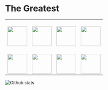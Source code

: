 
# The Greatest

<table>
  <tbody>
    <tr valign="middle">
      <td width="25%" align="center">
        <br>
        <img height="64px" src="https://cdn.svgporn.com/logos/javascript.svg">
        <br>
      </td>
      <td width="25%" align="center">
        <br>
        <img height="64px" src="https://cdn.svgporn.com/logos/firebase.svg">
        <br>
      </td>
      <td width="25%" align="center">
        <br>
        <img height="64px" src="https://cdn.svgporn.com/logos/react.svg">
        <br>
      </td>
      <td width="25%" align="center">
        <br>
        <img height="64px" src="https://cdn.svgporn.com/logos/npm.svg">
        <br>
      </td>
    </tr>
    <tr valign="middle">
      <td width="25%" align="center">
        <br>
        <img height="64px" src="https://cdn.worldvectorlogo.com/logos/visual-studio-code.svg">
      </td>
      <td width="25%" align="center">
        <br>
        <img height="64px" src="https://cdn.svgporn.com/logos/git-icon.svg">
      </td>
      <td width="25%" align="center">
        <br>
        <img height="64px" src="https://cdn.svgporn.com/logos/linux-tux.svg">
      </td>
      <td width="25%" align="center">
        <br>
        <img height="64px" src="https://cdn.svgporn.com/logos/nextjs.svg">
      </td>
    </tr>
  </tbody>
</table>

![Github stats](https://github-readme-stats.vercel.app/api?username=BossBele&show_icons=true&hide_border=true)
